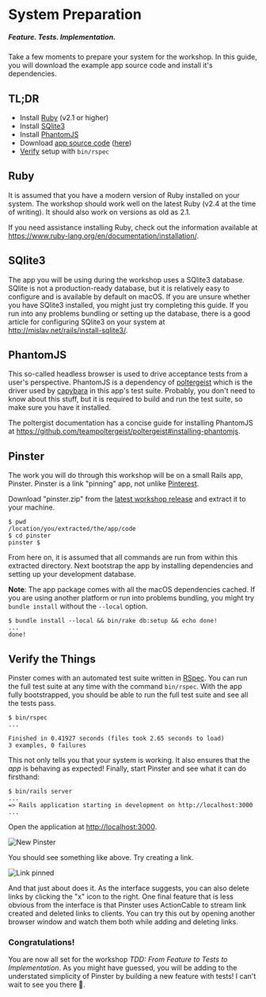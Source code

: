 # System Preparation

##### Feature. Tests. Implementation.

Take a few moments to prepare your system for the workshop. In this guide, you will download the example app source code and install it's dependencies.

## TL;DR

- Install [Ruby](#ruby) (v2.1 or higher)
- Install [SQlite3](#sqlite3)
- Install [PhantomJS](#phantomjs)
- Download [app source code](#pinster) ([here][latest-release])
- [Verify](#verify-the-things) setup with `bin/rspec`

## Ruby

It is assumed that you have a modern version of Ruby installed on your system. The workshop should work well on the latest Ruby (v2.4 at the time of writing). It should also work on versions as old as 2.1.

If you need assistance installing Ruby, check out the information available at https://www.ruby-lang.org/en/documentation/installation/.

## SQlite3

The app you will be using during the workshop uses a SQlite3 database. SQlite is not a production-ready database, but it is relatively easy to configure and is available by default on macOS. If you are unsure whether you have SQlite3 installed, you might just try completing this guide. If you run into any problems bundling or setting up the database, there is a good article for configuring SQlite3 on your system at http://mislav.net/rails/install-sqlite3/.

## PhantomJS

This so-called headless browser is used to drive acceptance tests from a user's perspective. PhantomJS is a dependency of [poltergeist](https://github.com/teampoltergeist/poltergeist) which is the driver used by [capybara](https://github.com/teamcapybara/capybara) in this app's test suite. Probably, you don't need to know about this stuff, but it is required to build and run the test suite, so make sure you have it installed.

The poltergist documentation has a concise guide for installing PhantomJS at https://github.com/teampoltergeist/poltergeist#installing-phantomjs.

## Pinster

The work you will do through this workshop will be on a small Rails app, Pinster. Pinster is a link "pinning" app, not unlike [Pinterest](https://pinterest.com/).

Download "pinster.zip" from the [latest workshop release][latest-release] and extract it to your machine.

```
$ pwd
/location/you/extracted/the/app/code
$ cd pinster
pinster $
```

From here on, it is assumed that all commands are run from within this extracted directory. Next bootstrap the app by installing dependencies and setting up your development database.

**Note**: The app package comes with all the macOS dependencies cached. If you are using another platform or run into problems bundling, you might try `bundle install` without the `--local` option.

```
$ bundle install --local && bin/rake db:setup && echo done!
...
done!
```

## Verify the Things

Pinster comes with an automated test suite written in [RSpec][rspec]. You can run the full test suite at any time with the command `bin/rspec`. With the app fully bootstrapped, you should be able to run the full test suite and see all the tests pass.

```
$ bin/rspec
...

Finished in 0.41927 seconds (files took 2.65 seconds to load)
3 examples, 0 failures
```

This not only tells you that your system is working. It also ensures that the _app_ is behaving as expected! Finally, start Pinster and see what it can do firsthand:

```
$ bin/rails server
...
=> Rails application starting in development on http://localhost:3000
...
```

Open the application at [http://localhost:3000][local].

![New Pinster](/Users/jay/Code/OSS/rc17-testing-workshop/doc/pinster-without-link.png)

You should see something like above. Try creating a link.

![Link pinned](/Users/jay/Code/OSS/rc17-testing-workshop/doc/pinster-with-link.png)

And that just about does it. As the interface suggests, you can also delete links by clicking the "x" icon to the right. One final feature that is less obvious from the interface is that Pinster uses ActionCable to stream link created and deleted links to clients. You can try this out by opening another browser window and watch them both while adding and deleting links.

### Congratulations!

You are now all set for the workshop _TDD: From Feature to Tests to Implementation_. As you might have guessed, you will be adding to the understated simplicity of Pinster by building a new feature with tests! I can't wait to see you there 🙂.

[latest-release]: https://github.com/iamvery/rc17-testing-workshop/releases/tag/v0
[rspec]: http://rspec.info/
[local]: http://localhost:3000
